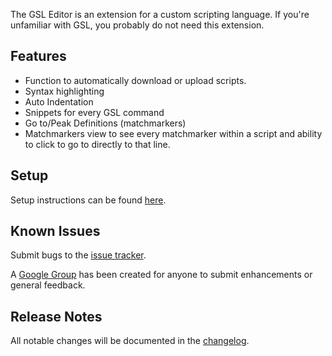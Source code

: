 The GSL Editor is an extension for a custom scripting language.  If you're unfamiliar with GSL, you probably do not need this extension.

## Features

* Function to automatically download or upload scripts.
* Syntax highlighting
* Auto Indentation
* Snippets for every GSL command
* Go to/Peak Definitions (matchmarkers)
* Matchmarkers view to see every matchmarker within a script and ability to click to go to directly to that line.

## Setup

Setup instructions can be found [here](https://github.com/pltrant/GSL-Editor/blob/master/setup.md).

## Known Issues

Submit bugs to the [issue tracker](https://github.com/pltrant/GSL-Editor/issues).

A [Google Group](https://groups.google.com/forum/#!forum/gsl-editor/join) has been created for anyone to submit enhancements or general feedback.

## Release Notes

All notable changes will be documented in the [changelog](https://github.com/pltrant/GSL-Editor/blob/master/CHANGELOG.md).
